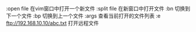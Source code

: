 :open file     在vim窗口中打开一个新文件
:split file    在新窗口中打开文件
:bn            切换到下一个文件
:bp            切换到上一个文件
:args          查看当前打开的文件列表
:e ftp://192.168.10.10/abc.txt    打开远程文件

